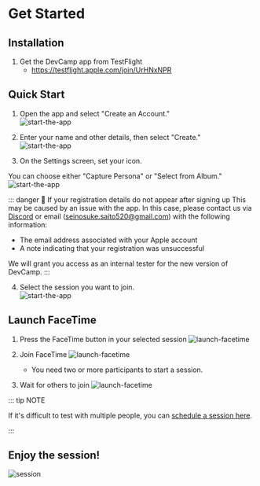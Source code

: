 # Get Started

## Installation

1. Get the DevCamp app from TestFlight
   - https://testflight.apple.com/join/UrHNxNPR

## Quick Start

1. Open the app and select "Create an Account."  
   ![start-the-app](/start-the-app1.png)

2. Enter your name and other details, then select "Create."  
   ![start-the-app](/start-the-app2.png)

3. On the Settings screen, set your icon.

You can choose either "Capture Persona" or "Select from Album."
   ![start-the-app](/start-the-app3.png)

::: danger 🚨 If your registration details do not appear after signing up
This may be caused by an issue with the app. In this case, please contact us via [Discord](https://discord.gg/t5X6KZruQQ) or email (seinosuke.saito520@gmail.com) with the following information:

- The email address associated with your Apple account
- A note indicating that your registration was unsuccessful

We will grant you access as an internal tester for the new version of DevCamp.
:::

4. Select the session you want to join.  
   ![start-the-app](/start-the-app3.png)

## Launch FaceTime

1. Press the FaceTime button in your selected session
   ![launch-facetime](/launch-facetime1.png)

2. Join FaceTime
   ![launch-facetime](/launch-facetime2.png)
   - You need two or more participants to start a session.

3. Wait for others to join
   ![launch-facetime](/launch-facetime3.png)

::: tip NOTE

If it's difficult to test with multiple people, you can [schedule a session here](https://cal.com/devcamp).

:::

## Enjoy the session! 

![session](/session2.png)